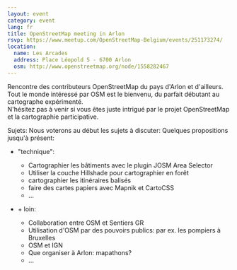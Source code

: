 ```yaml
---
layout: event
category: event
lang: fr
title: OpenStreetMap meeting in Arlon
rsvp: https://www.meetup.com/OpenStreetMap-Belgium/events/251173274/
location:
  name: Les Arcades
  address: Place Léopold 5 - 6700 Arlon
  osm: http://www.openstreetmap.org/node/1558282467
---
```


Rencontre des contributeurs OpenStreetMap du pays d'Arlon et d'ailleurs.  
Tout le monde intéressé par OSM est le bienvenu, du parfait débutant au cartographe expérimenté.  
N'hésitez pas à venir si vous êtes juste intrigué par le projet OpenStreetMap et la cartographie participative.

Sujets: Nous voterons au début les sujets à discuter: Quelques propositions jusqu'à présent:

* "technique":
  * Cartographier les bâtiments avec le plugin JOSM Area Selector
  * Utiliser la couche Hillshade pour cartographier en forêt
  * cartographier les itinéraires balisés
  * faire des cartes papiers avec Mapnik et CartoCSS
  * ...

* \+ loin:
  * Collaboration entre OSM et Sentiers GR
  * Utilisation d'OSM par des pouvoirs publics: par ex. les pompiers à Bruxelles
  * OSM et IGN
  * Que organiser à Arlon: mapathons?
  * ...
